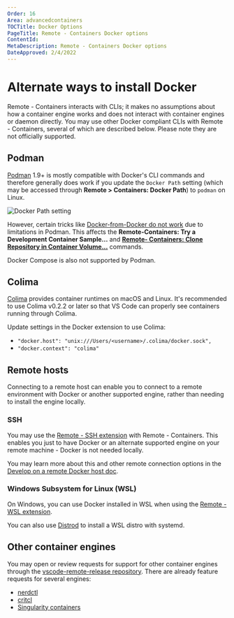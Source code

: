 ```yaml
---
Order: 16
Area: advancedcontainers
TOCTitle: Docker Options
PageTitle: Remote - Containers Docker options
ContentId:
MetaDescription: Remote - Containers Docker options
DateApproved: 2/4/2022
---
```


# Alternate ways to install Docker

Remote - Containers interacts with CLIs; it makes no assumptions about how a container engine works and does not interact with container engines or daemon directly. You may use other Docker compliant CLIs with Remote - Containers, several of which are described below. Please note they are not officially supported.

## Podman

[Podman](https://podman.io/) 1.9+ is mostly compatible with Docker's CLI commands and therefore generally does work if you update the `Docker Path` setting (which may be accessed through **Remote > Containers: Docker Path**) to `podman` on Linux.

![Docker Path setting](images/platform-options/docker-path-setting.png)

However, certain tricks like [Docker-from-Docker do not work](https://github.com/containers/libpod/issues/4056#issuecomment-535511841) due to limitations in Podman. This affects the **Remote-Containers: Try a Development Container Sample...** and **[Remote- Containers: Clone Repository in Container Volume...](/docs/remote/containers.md#quick-start-open-a-git-repository-or-github-pr-in-an-isolated-container-volume)** commands.

Docker Compose is also not supported by Podman.

## Colima

[Colima](https://github.com/abiosoft/colima) provides container runtimes on macOS and Linux. It's recommended to use Colima v0.2.2 or later so that VS Code can properly see containers running through Colima.

Update settings in the Docker extension to use Colima:
* `"docker.host": "unix:///Users/<username>/.colima/docker.sock",`
* `"docker.context": "colima"`

## Remote hosts

Connecting to a remote host can enable you to connect to a remote environment with Docker or another supported engine, rather than needing to install the engine locally.

### SSH
You may use the [Remote - SSH extension](https://marketplace.visualstudio.com/items?itemName=ms-vscode-remote.remote-ssh) with Remote - Containers. This enables you just to have Docker or an alternate supported engine on your remote machine - Docker is not needed locally.

You may learn more about this and other remote connection options in the [Develop on a remote Docker host doc](https://code.visualstudio.com/remote/advancedcontainers/develop-remote-host#_connect-using-docker-contexts).

### Windows Subsystem for Linux (WSL)
On Windows, you can use Docker installed in WSL when using the [Remote - WSL extension](https://marketplace.visualstudio.com/items?itemName=ms-vscode-remote.remote-wsl).

You can also use [Distrod](https://github.com/nullpo-head/wsl-distrod) to install a WSL distro with systemd.

## Other container engines

You may open or review requests for support for other container engines through the [vscode-remote-release repository](https://github.com/microsoft/vscode-remote-release). There are already feature requests for several engines:

* [nerdctl](https://github.com/microsoft/vscode-remote-release)
* [critcl](https://github.com/microsoft/vscode-remote-release/issues/6075)
* [Singularity containers](https://github.com/microsoft/vscode-remote-release/issues/3066)